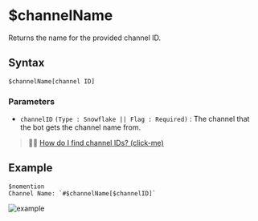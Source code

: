 # $channelName
Returns the name for the provided channel ID.
## Syntax
```
$channelName[channel ID]
```


### Parameters
- `channelID` `(Type : Snowflake || Flag : Required)` : The channel that the bot gets the channel name from.

> 🧙‍♂️ [How do I find channel IDs? (click-me)](https://support.discord.com/hc/en-us/articles/206346498-Where-can-I-find-my-User-Server-Message-ID-)


## Example
```
$nomention
Channel Name: `#$channelName[$channelID]`
```

![example](https://user-images.githubusercontent.com/113303649/213229399-51d7fb27-7561-40a9-83cd-f3ea4943e4b7.png)
